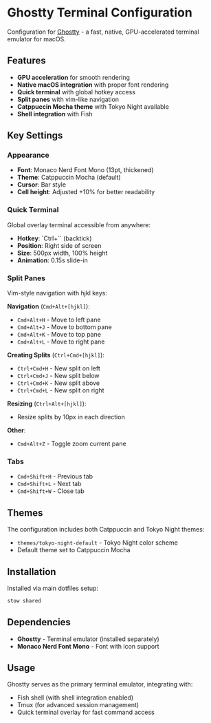 # Ghostty Terminal Configuration

Configuration for [Ghostty](https://ghostty.org) - a fast, native, GPU-accelerated terminal emulator for macOS.

## Features

- **GPU acceleration** for smooth rendering
- **Native macOS integration** with proper font rendering
- **Quick terminal** with global hotkey access
- **Split panes** with vim-like navigation
- **Catppuccin Mocha theme** with Tokyo Night available
- **Shell integration** with Fish

## Key Settings

### Appearance
- **Font**: Monaco Nerd Font Mono (13pt, thickened)
- **Theme**: Catppuccin Mocha (default)
- **Cursor**: Bar style
- **Cell height**: Adjusted +10% for better readability

### Quick Terminal
Global overlay terminal accessible from anywhere:
- **Hotkey**: `Ctrl+\`` (backtick)
- **Position**: Right side of screen
- **Size**: 500px width, 100% height
- **Animation**: 0.15s slide-in

### Split Panes
Vim-style navigation with hjkl keys:

**Navigation** (`Cmd+Alt+[hjkl]`):
- `Cmd+Alt+H` - Move to left pane
- `Cmd+Alt+J` - Move to bottom pane
- `Cmd+Alt+K` - Move to top pane
- `Cmd+Alt+L` - Move to right pane

**Creating Splits** (`Ctrl+Cmd+[hjkl]`):
- `Ctrl+Cmd+H` - New split on left
- `Ctrl+Cmd+J` - New split below
- `Ctrl+Cmd+K` - New split above
- `Ctrl+Cmd+L` - New split on right

**Resizing** (`Ctrl+Alt+[hjkl]`):
- Resize splits by 10px in each direction

**Other**:
- `Cmd+Alt+Z` - Toggle zoom current pane

### Tabs
- `Cmd+Shift+H` - Previous tab
- `Cmd+Shift+L` - Next tab
- `Cmd+Shift+W` - Close tab

## Themes

The configuration includes both Catppuccin and Tokyo Night themes:
- `themes/tokyo-night-default` - Tokyo Night color scheme
- Default theme set to Catppuccin Mocha

## Installation

Installed via main dotfiles setup:

```bash
stow shared
```

## Dependencies

- **Ghostty** - Terminal emulator (installed separately)
- **Monaco Nerd Font Mono** - Font with icon support

## Usage

Ghostty serves as the primary terminal emulator, integrating with:
- Fish shell (with shell integration enabled)
- Tmux (for advanced session management)
- Quick terminal overlay for fast command access
